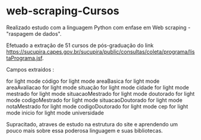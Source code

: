 # web-scraping-Cursos

Realizado estudo com a linguagem Python com enfase em Web scraping - "raspagem de dados". 

Efetuado a extração de 51 cursos de pós-graduação do link https://sucupira.capes.gov.br/sucupira/public/consultas/coleta/programa/listaPrograma.jsf.

Campos extraídos : 

for light mode código 
for light mode areaBasica
for light mode areaAvaliacao
for light mode situação
for light mode cidade
for light mode mestrado
for light mode situacaoMestrado 
for light mode doutorado
for light mode codigoMestrado 
for light mode situacaoDoutorado 
for light mode notaMestrado
for light mode codigoDoutorado 
for light mode cep
for light mode inicio
for light mode universidade  


Supracitado, atraves de estudo na estrutura do site e aprendendo um pouco mais sobre essa poderosa linguagem e suas bibliotecas.
